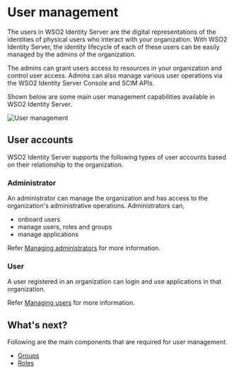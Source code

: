 # User management

The users in WSO2 Identity Server are the digital representations of the identities of physical users who interact with your
organization. With WSO2 Identity Server, the identity lifecycle of each of these users can be easily managed by the admins of the
organization.

The admins can grant users access to resources in your organization and control user access. Admins can also manage various user operations via the WSO2 Identity Server Console and SCIM APIs.

Shown below are some main user management capabilities available in WSO2 Identity Server.

![User management]({{base_path}}/assets/img/guides/users/user-management-overview.png)

## User accounts

WSO2 Identity Server supports the following types of user accounts based on their relationship to the organization.

### Administrator

An administrator can manage the organization and has access to the organization's administrative operations. Administrators can,

* onboard users
* manage users, roles and groups
* manage applications

Refer [Managing administrators]({{base_path}}/guides/users/manage-collaborators/) for more information.

### User

A user registered in an organization can login and use applications in that organization.

Refer [Managing users]({{base_path}}/guides/users/manage-customers/) for more information.

## What's next?

Following are the main components that are required for user management.

- [Groups]({{base_path}}/guides/users/manage-groups/)
- [Roles]({{base_path}}/references/user-management/user-roles/)
